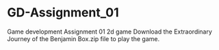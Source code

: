 # GD-Assignment_01
Game development Assignment 01 2d game
Download the Extraordinary Journey of the Benjamin Box.zip file to play the game.
